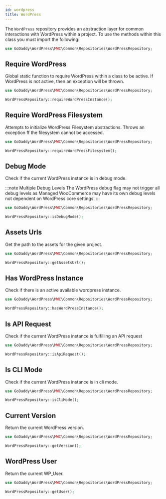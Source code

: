 ```yaml
---
id: wordpress
title: WordPress
---
```


The `WordPress` repository provides an abstraction layer for common interactions with WordPress within a project.  To use the methods within this class you must import the following:

```php
use GoDaddy\WordPress\MWC\Common\Repositories\WordPressRepository;
```

## Require WordPress

Global static function to require WordPress within a class to be active.  If WordPress is not active, then an exception will be thrown.

```php
use GoDaddy\WordPress\MWC\Common\Repositories\WordPressRepository;

WordPressRepository::requireWordPressInstance();
```

## Require WordPress Filesystem

Attempts to initialize WordPress Filesystem abstractions. Throws an exception ff the filesystem cannot be accessed.

```php
use GoDaddy\WordPress\MWC\Common\Repositories\WordPressRepository;

WordPressRepository::requireWordPressFilesystem();
```

## Debug Mode

Check if the current WordPress instance is in debug mode.

:::note Multiple Debug Levels
The WordPress debug flag may not trigger all debug levels as Managed WooCommerce may have its own debug levels not dependent on WordPress core settings.
:::

```php
use GoDaddy\WordPress\MWC\Common\Repositories\WordPressRepository;

WordPressRepository::isDebugMode();
```

## Assets Urls

Get the path to the assets for the given project.

```php
use GoDaddy\WordPress\MWC\Common\Repositories\WordPressRepository;

WordPressRepository::getAssetsUrl();
```

## Has WordPress Instance

Check if there is an active available wordpress instance.

```php
use GoDaddy\WordPress\MWC\Common\Repositories\WordPressRepository;

WordPressRepository::hasWordPressInstance();
```

## Is API Request

Check if the current WordPress instance is fulfilling an API request

```php
use GoDaddy\WordPress\MWC\Common\Repositories\WordPressRepository;

WordPressRepository::isApiRequest();
```

## Is CLI Mode

Check if the current WordPress instance is in cli mode.

```php
use GoDaddy\WordPress\MWC\Common\Repositories\WordPressRepository;

WordPressRepository::isCliMode();
```

## Current Version

Return the current WordPress version.

```php
use GoDaddy\WordPress\MWC\Common\Repositories\WordPressRepository;

WordPressRepository::getVersion();
```

## WordPress User

Return the current WP_User.

```php
use GoDaddy\WordPress\MWC\Common\Repositories\WordPressRepository;

WordPressRepository::getUser();
```
